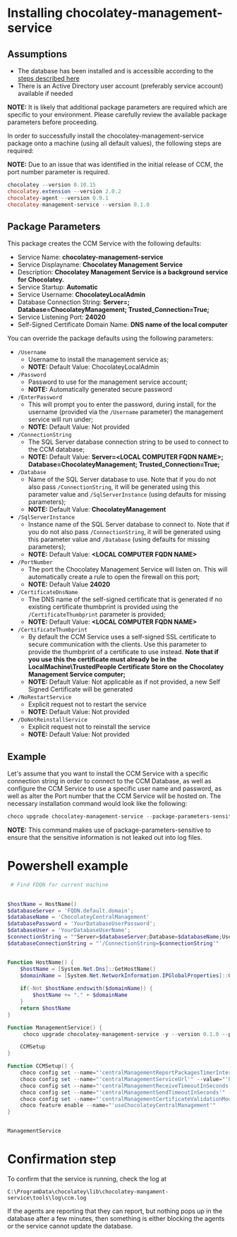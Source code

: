# Installing chocolatey-management-service

## Assumptions

* The database has been installed and is accessible according to the [steps described here](https://github.com/verzada/FakeChocDoc/blob/UnOfficial/ChocolateyConfigurationManager/Installing-the-database-component.md)
* There is an Active Directory user account (preferably service account) available if needed

**NOTE:** It is likely that additional package parameters are required which are specific to your environment. Please carefully review the available package parameters before proceeding.

In order to successfully install the chocolatey-management-service package onto a machine (using all default values), the following steps are required:

**NOTE:** Due to an issue that was identified in the initial release of CCM, the port number parameter is required.

``` powershell
chocolatey --version 0.10.15
chocolatey.extension --version 2.0.2
chocolatey-agent --version 0.9.1
chocolatey-management-service --version 0.1.0
```

## Package Parameters
This package creates the CCM Service with the following defaults:

* Service Name: **chocolatey-management-service**
* Service Displayname: **Chocolatey Management Service**
* Description: **Chocolatey Management Service is a background service for Chocolatey.**
* Service Startup: **Automatic**
* Service Username: **ChocolateyLocalAdmin**
* Database Connection String: **Server=<LOCAL COMPUTER FQDN NAME>; Database=ChocolateyManagement; Trusted_Connection=True;**
* Service Listening Port: **24020**
* Self-Signed Certificate Domain Name: **DNS name of the local computer**

You can override the package defaults using the following parameters:

* ```/Username```
  * Username to install the management service as;
  * **NOTE:** Default Value: ChocolateyLocalAdmin
* ```/Password```
  * Password to use for the management service account;
  * **NOTE:** Automatically generated secure password
* ```/EnterPassword```
  * This will prompt you to enter the password, during install, for the username (provided via the ```/Username``` parameter) the management service will run under;
  * **NOTE:** Default Value: Not provided
* ```/ConnectionString```
  * The SQL Server database connection string to be used to connect to the CCM database;
  * **NOTE:** Default Value: **Server=\<LOCAL COMPUTER FQDN NAME\>; Database=ChocolateyManagement; Trusted_Connection=True;**
* ```/Database```
  * Name of the SQL Server database to use. Note that if you do not also pass ```/ConnectionString```, it will be generated using this parameter value and ```/SqlServerInstance``` (using defaults for missing parameters);
  * **NOTE:** Default Value: **ChocolateyManagement**
* ```/SqlServerInstance```
  * Instance name of the SQL Server database to connect to. Note that if you do not also pass ```/ConnectionString```, it will be generated using this parameter value and ```/Database``` (using defaults for missing parameters);
  * **NOTE:** Default Value: **\<LOCAL COMPUTER FQDN NAME\>**
* ```/PortNumber```
  * The port the Chocolatey Management Service will listen on. This will automatically create a rule to open the firewall on this port;
  * **NOTE:** Default Value **24020**
* ```/CertificateDnsName```
  * The DNS name of the self-signed certificate that is generated if no existing certificate thumbprint is provided using the ```/CertificateThumbprint``` parameter is provided;
  * **NOTE:** Default Value: **\<LOCAL COMPUTER FQDN NAME\>**
* ```/CertificateThumbprint```
  * By default the CCM Service uses a self-signed SSL certificate to secure communication with the clients. Use this parameter to provide the thumbprint of a certificate to use instead. **Note that if you use this the certificate must already be in the LocalMachine\TrustedPeople Certificate Store on the Chocolatey Management Service computer;**
  * **NOTE:** Default Value: Not applicable as if not provided, a new Self Signed Certificate will be generated
* ```/NoRestartService```
  * Explicit request not to restart the service
  * **NOTE:** Default Value: Not provided
* ```/DoNotReinstallService```
  * Explicit request not to reinstall the service
  * **NOTE:** Default Value: Not provided

## Example
Let's assume that you want to install the CCM Service with a specific connection string in order to connect to the CCM Database, as well as configure the CCM Service to use a specific user name and password, as well as alter the Port number that the CCM Service will be hosted on. The necessary installation command would look like the following:

``` powershell
choco upgrade chocolatey-management-service --package-parameters-sensitive="'/PortNumber=24021 /Username=ccmtest\ccmservice /Password=Password01 /ConnectionString=""Server=MACHINE1\SQLSERVERCCM;Database=ChocolateyManagement;User ID=ccmtest\ccmservice;Password=Password01;""'"
```
**NOTE:** This command makes use of package-parameters-sensitive to ensure that the sensitive information is not leaked out into log files.

# Powershell example

``` powershell
 # Find FDQN for current machine

 
$hostName = HostName()
$databaseServer = 'FQDN.default.domain';
$databaseName = 'ChocolateyCentralManagement'
$databasePassword = 'YourDatabaseUserPassword';
$databaseUser = 'YourDatabaseUserName';
$connectionString = ""Server=$databaseServer;Database=$databaseName;User ID=$databaseUser;Password=$databasePassword;""
$databaseConnectionString = "'/ConnectionString=$connectionString'"


Function HostName() {
	$hostName = [System.Net.Dns]::GetHostName()
	$domainName = [System.Net.NetworkInformation.IPGlobalProperties]::GetIPGlobalProperties().DomainName
 
	if(-Not $hostName.endswith($domainName)) {
  		$hostName += "." + $domainName
	}
	return $hostName
}

Function ManagementService() {
     choco upgrade chocolatey-management-service -y --version 0.1.0 --params="/PortNumber=24020 /ConnectionString=$connectionString'"

    CCMSetup
}

Function CCMSetup() {
    choco config set --name="'centralManagementReportPackagesTimerIntervalInSeconds'" --value="'1860'"
    choco config set --name="'centralManagementServiceUrl'" --value="'https://$($hostname):24020/ChocolateyManagementService'"
    choco config set --name="'centralManagementReceiveTimeoutInSeconds'" --value="'60'"
    choco config set --name="'centralManagementSendTimeoutInSeconds'" --value="'60'"
    choco config set --name="'centralManagementCertificateValidationMode'" --value="'PeerOrChainTrust'"
    choco feature enable --name="'useChocolateyCentralManagement'"
}


ManagementService
```

# Confirmation step

To confirm that the service is running, check the log at

``` C:\ProgramData\chocolatey\lib\chocolatey-mangament-service\tools\log\ccm.log ```

If the agents are reporting that they can report, but nothing pops up in the database after a few minutes, then something is either blocking the agents or the service cannot update the database.
